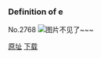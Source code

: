 ### Definition of e
No.2768
![图片不见了~~~](https://imgs.xkcd.com/comics/definition_of_e.png)

[原址](https://xkcd.com//2768) [下载](https://imgs.xkcd.com/comics/definition_of_e.png)

